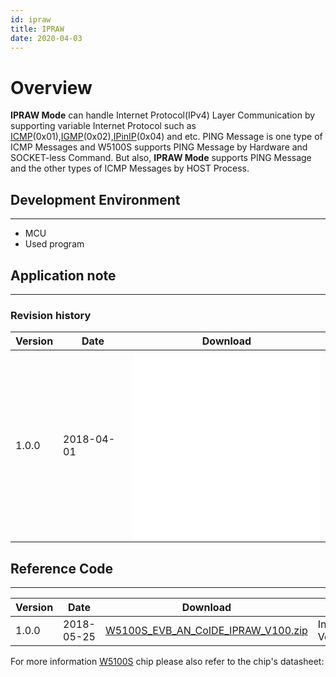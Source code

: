 ```yaml
---
id: ipraw
title: IPRAW
date: 2020-04-03
---
```


# Overview

**IPRAW Mode** can handle Internet Protocol(IPv4) Layer
Communication by supporting variable Internet Protocol such as
[ICMP](http://en.wikipedia.org/wiki/Internet_Control_Message_Protocol)(0x01),[IGMP](http://en.wikipedia.org/wiki/Internet_Group_Management_Protocol)(0x02),[IPinIP](https://en.wikipedia.org/wiki/IP_in_IP)(0x04)
and etc. PING Message is one type of ICMP Messages and W5100S supports
PING Message by Hardware and SOCKET-less Command. But also, **IPRAW
Mode** supports PING Message and the other types of ICMP Messages by
HOST Process.



## Development Environment

-----

 - MCU
 - Used program



## Application note

-----

### Revision history

<table>
<thead>
<tr class="header">
<th>Version</th>
<th>Date</th>
<th>Download</th>
</tr>
</thead>
<tbody>
<tr class="odd">
<td>1.0.0</td>
<td>2018-04-01</td>
<td><embed src="/img/products/w5100s/application/w5100s_an_ipraw_v110k.pdf" class="align-right" /><br />
<embed src="/img/products/w5100s/application/w5100s_an_ipraw_v110e.pdf" /></td>
</tr>
</tbody>
</table>

## Reference Code

-----

| Version | Date       | Download                                                                                                        | Etc             |
| ------- | ---------- | --------------------------------------------------------------------------------------------------------------- | --------------- |
| 1.0.0   | 2018-05-25 | [W5100S\_EVB\_AN\_CoIDE\_IPRAW\_V100.zip](/img/products/w5100s/application/w5100s_evb_an_coide_ipraw_v100.zip.zip) | Initial Version |

For more information [W5100S]() chip please
also refer to the chip's datasheet:

